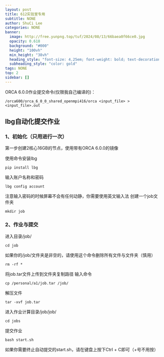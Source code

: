 ```yaml
---
layout: post
title: 612实验室专用
subtitle: NONE
author: ShuCi Lee
categories: NONE
banner:
  image: http://free.yunpng.top/tuf/2024/08/13/66baea0f66ce0.jpg
  opacity: 0.618
  background: "#000"
  height: "100vh"
  min_height: "38vh"
  heading_style: "font-size: 4.25em; font-weight: bold; text-decoration: underline"
  subheading_style: "color: gold"
tags: NONE
top: 2
sidebar: []
---
```

ORCA 6.0.0作业提交命令(仅限我自己编译的)：
```
/orca600/orca_6_0_0_shared_openmpi416/orca <input_file> > <input_file>.out
```
## lbg自动化提交作业
### 1、初始化（只用进行一次）

第一步创建2核心16GB的节点，使用带有ORCA 6.0.0的镜像

使用命令安装lbg
```
pip install lbg
```
输入账户名称和密码
```
lbg config account
```
注意输入密码的时候屏幕不会有任何动静，你需要使用英文输入法
创建一个job文件夹
```
mkdir job
```
### 2、作业与提交
进入目录/job/
```
cd job
```


如果你的/job/文件夹是非空的，请使用这个命令删除所有文件与文件夹（慎用）
```
rm -rf *
```

将job.tar文件上传到文件夹复制路径
输入命令

```
cp /personal/a1/job.tar /job/
```
解压文件
```
tar -xvf job.tar
```
进入作业计算目录/job/job/
```
cd jobs
```
提交作业
```
bash start.sh
```
如果你需要终止自动提交的start.sh，请在键盘上按下Ctrl + C即可（+号不用按）
